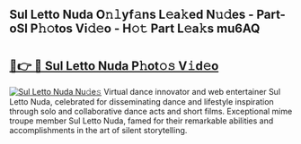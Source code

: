 ## Sul Letto Nuda O𝚗𝚕yf𝚊ns L𝚎a𝚔ed N𝚞𝚍es - Part-oSl P𝚑𝚘tos Vi𝚍𝚎o - H𝚘𝚝 Part L𝚎a𝚔s mu6AQ

# <h2><a href="http://kf0kz9r.oniu.top/?m=Sul+Letto+Nuda">🔗👉 🔴 Sul Letto Nuda P𝚑ot𝚘𝚜 V𝚒d𝚎o</a></h2>

[![Sul Letto Nuda Nu𝚍e𝚜](https://i.imgur.com/0qMVB7G.gif)](http://kf0kz9r.oniu.top/?m=Sul+Letto+Nuda)
Virtual dance innovator and web entertainer Sul Letto Nuda, celebrated for disseminating dance and lifestyle inspiration through solo and collaborative dance acts and short films. Exceptional mime troupe member Sul Letto Nuda, famed for their remarkable abilities and accomplishments in the art of silent storytelling.  
